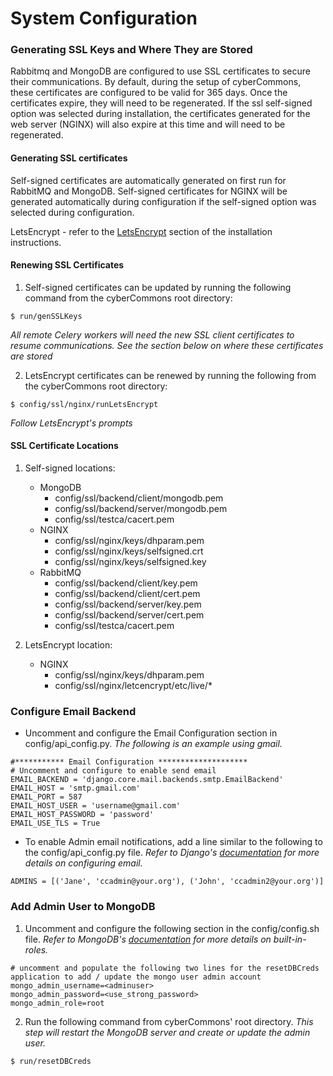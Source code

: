 System Configuration
==================

### Generating SSL Keys and Where They are Stored
Rabbitmq and MongoDB are configured to use SSL certificates to secure their communications. By default, during the setup of cyberCommons, these certificates are configured to be valid for 365 days. Once the certificates expire, they will need to be regenerated. If the ssl self-signed option was selected during installation, the certificates generated for the web server (NGINX) will also expire at this time and will need to be regenerated.

#### Generating SSL certificates
  Self-signed certificates are automatically generated on first run for RabbitMQ and MongoDB. Self-signed certificates for NGINX will be generated automatically during configuration if the self-signed option was selected during configuration.

  LetsEncrypt - refer to the [LetsEncrypt](en/master/installation.html#build-let-s-encrypt-docker-container) section of the installation instructions.

#### Renewing SSL Certificates
  1. Self-signed certificates can be updated by running the following command from the cyberCommons root directory:

  	$ run/genSSLKeys


  *All remote Celery workers will need the new SSL client certificates to resume communications. See the section below on where these certificates are stored*

  2. LetsEncrypt certificates can be renewed by running the following from the cyberCommons root directory:
  ~~~~
  $ config/ssl/nginx/runLetsEncrypt
  ~~~~

  *Follow LetsEncrypt's prompts*

#### SSL Certificate Locations
  1. Self-signed locations:
     * MongoDB
       - config/ssl/backend/client/mongodb.pem
       - config/ssl/backend/server/mongodb.pem
       - config/ssl/testca/cacert.pem
     * NGINX
       - config/ssl/nginx/keys/dhparam.pem
       - config/ssl/nginx/keys/selfsigned.crt
       - config/ssl/nginx/keys/selfsigned.key
     * RabbitMQ
       - config/ssl/backend/client/key.pem
       - config/ssl/backend/client/cert.pem
       - config/ssl/backend/server/key.pem
       - config/ssl/backend/server/cert.pem
       - config/ssl/testca/cacert.pem

  2. LetsEncrypt location:
     * NGINX
       - config/ssl/nginx/keys/dhparam.pem
       - config/ssl/nginx/letcencrypt/etc/live/*

### Configure Email Backend
* Uncomment and configure the Email Configuration section in config/api_config.py. *The following is an example using gmail.*
~~~
#*********** Email Configuration ********************
# Uncomment and configure to enable send email
EMAIL_BACKEND = 'django.core.mail.backends.smtp.EmailBackend'
EMAIL_HOST = 'smtp.gmail.com'
EMAIL_PORT = 587
EMAIL_HOST_USER = 'username@gmail.com'
EMAIL_HOST_PASSWORD = 'password'
EMAIL_USE_TLS = True
~~~

* To enable Admin email notifications, add a line similar to the following to the config/api_config.py file. *Refer to Django's [documentation](https://docs.djangoproject.com/en/1.8/topics/email/) for more details on configuring email.*
~~~
ADMINS = [('Jane', 'ccadmin@your.org'), ('John', 'ccadmin2@your.org')]
~~~

### Add Admin User to MongoDB
1. Uncomment and configure the following section in the config/config.sh file. *Refer to MongoDB's [documentation](https://docs.mongodb.com/manual/reference/built-in-roles/) for more details on built-in-roles.*
~~~
# uncomment and populate the following two lines for the resetDBCreds application to add / update the mongo user admin account
mongo_admin_username=<adminuser>
mongo_admin_password=<use_strong_password>
mongo_admin_role=root
~~~

2. Run the following command from cyberCommons' root directory. *This step will restart the MongoDB server and create or update the admin user.*
~~~
$ run/resetDBCreds
~~~

